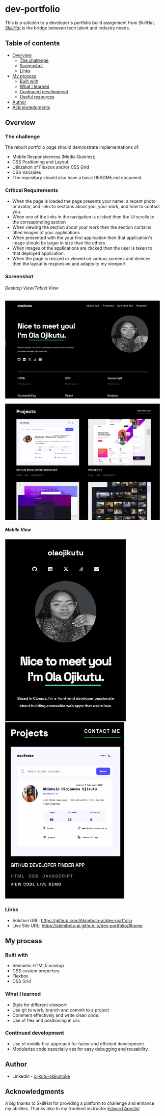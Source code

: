 # dev-portfolio

This is a solution to a developer's portfolio build assignment from SkillHat. *[SkillHat](https://skillhat.ca/)* is the bridge between tech talent and industry needs.

## Table of contents

- [Overview](#overview)
  - [The challenge](#the-challenge)
  - [Screenshot](#screenshot)
  - [Links](#links)
- [My process](#my-process)
  - [Built with](#built-with)
  - [What I learned](#what-i-learned)
  - [Continued development](#continued-development)
  - [Useful resources](#useful-resources)
- [Author](#author)
- [Acknowledgments](#acknowledgments)

## Overview

### The challenge

The rebuilt portfolio page should demonstrate implementations of:

* Mobile Responsiveness (Media Queries);
* CSS Positioning and Layout;
* Utilization of Flexbox and/or CSS Grid
* CSS Variables
* The repository should also have a basic README.md document.

### Critical Requirements

* When the page is loaded the page presents your name, a recent photo or avatar, and links to sections about you, your work, and how to contact you.
* When one of the links in the navigation is clicked then the UI scrolls to the corresponding
  section
* When viewing the section about your work then the section contains titled images of your
  applications
* When presented with the your first application then that application's image should be larger in size than the others.
* When images of the applications are clicked then the user is taken to that deployed application.
* When the page is resized or viewed on various screens and devices then the layout is responsive and adapts to my viewport

### Screenshot

###### Desktop View/Tablet View

![1707450760840](image/README/1707450760840.png)

![1707450855727](image/README/1707450855727.png)

##### Mobile View

![1707450881192](image/README/1707450881192.png)![1707450932981](image/README/1707450932981.png)

### Links

- Solution URL: https://github.com/Abimbola-ai/dev-portfolio
- Live Site URL: https://abimbola-ai.github.io/dev-portfolio/#home

## My process

### Built with

- Semantic HTML5 markup
- CSS custom properties
- Flexbox
- CSS Grid

### What I learned

* Style for different viewport
* Use git to work, branch and commit to a project
* Comment effectively and write clean code.
* Use of flex and positioning in css

### Continued development

* Use of mobile first approach for faster and efficient development
* Modularize code especially css for easy debugging and reusability.

## Author

- LinkedIn - [ojikutu-olajumoke](https://www.https://www.linkedin.com/in/ojikutu-olajumoke/)

## Acknowledgments

A big thanks to SkillHat for providing a platform to challenge and enhance my abilities. Thanks also to my frontend instructor [Edward Apostol](https://www.linkedin.com/in/edwardapostol/ "Instructor")

